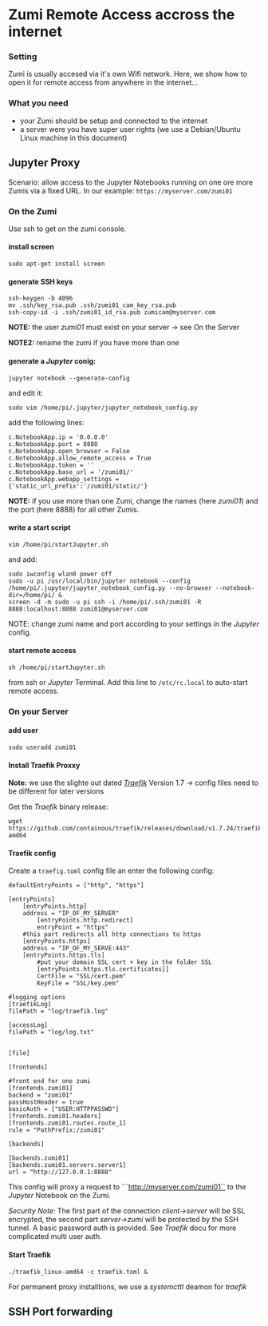 # Zumi Remote Access accross the internet
### Setting
Zumi is usually accesed via it's own Wifi network. Here, we show how to open it for remote access from anywhere in the internet...

### What you need
* your Zumi should be setup and connected to the internet
* a server were you have super user rights (we use a Debian/Ubuntu Linux machine in this document)

## Jupyter Proxy
Scenario: allow access to the Jupyter Notebooks running on one ore more Zumis via a fixed URL. 
In our example: ``https://myserver.com/zumi01``

### On the Zumi
Use ssh to get on the zumi console.

#### install screen
```
sudo apt-get install screen
```
#### generate SSH keys
```
ssh-keygen -b 4096
mv .ssh/key_rsa.pub .ssh/zumi01_cam_key_rsa.pub
ssh-copy-id -i .ssh/zumi01_id_rsa.pub zumicam@myserver.com
```
**NOTE:** the user *zumi01* must exist on your server -> see On the Server

**NOTE2:** rename the zumi if you have more than one

#### generate a *Jupyter* conig:
```
jupyter notebook --generate-config
```
and edit it:
```
sudo vim /home/pi/.jupyter/jupyter_notebook_config.py
```
add the following lines:
```
c.NotebookApp.ip = '0.0.0.0'
c.NotebookApp.port = 8888
c.NotebookApp.open_browser = False
c.NotebookApp.allow_remote_access = True
c.NotebookApp.token = ''
c.NotebookApp.base_url = '/zumi01/'
c.NotebookApp.webapp_settings = {'static_url_prefix':'/zumi01/static/'}

```
**NOTE:** if you use more than one Zumi, change the names (here *zumi01*) and the port (here 8888) for all other Zumis.

#### write a start script
```
vim /home/pi/startJupyter.sh
```
and add:
```
sudo iwconfig wlan0 power off
sudo -u pi /usr/local/bin/jupyter notebook --config /home/pi/.jupyter/jupyter_notebook_config.py --no-browser --notebook-dir=/home/pi/ &
screen -d -m sudo -u pi ssh -i /home/pi/.ssh/zumi01 -R 8888:localhost:8888 zumi01@myserver.com
```
NOTE: change zumi name and port according to your settings in the *Jupyter* config.

#### start remote access
```
sh /home/pi/startJupyter.sh
```
from ssh or *Jupyter* Terminal. Add this line to ``/etc/rc.local`` to auto-start remote access.

### On your Server

#### add user
```
sudo useradd zumi01
```

#### Install Traefik Proxxy
**Note:** we use  the slighte out dated [*Traefik*](https://docs.traefik.io/) Version 1.7 -> config files need to be different for later versions

Get the *Traefik* binary release: 
```
wget https://github.com/containous/traefik/releases/download/v1.7.24/traefik_linux-amd64
```

#### Traefik config
Create a ``traefig.toml`` config file an enter the following config:
```
defaultEntryPoints = ["http", "https"]

[entryPoints]
    [entryPoints.http]
    address = "IP_OF_MY_SERVER"
    	[entryPoints.http.redirect]
    	entryPoint = "https"
    #this part redirects all http connections to https 
    [entryPoints.https]
    address = "IP_OF_MY_SERVE:443"
    [entryPoints.https.tls]
        #put your domain SSL cert + key in the folder SSL
      	[entryPoints.https.tls.certificates]]
      	CertFile = "SSL/cert.pem"
      	KeyFile = "SSL/key.pem"

#logging options               
[traefikLog]
filePath = "log/traefik.log"

[accessLog]
filePath = "log/log.txt"


[file]

[frontends]

#front end for one zumi
[frontends.zumi01]
backend = "zumi01"
passHostHeader = true
basicAuth = ["USER:HTTPPASSWD"]
[frontends.zumi01.headers]
[frontends.zumi01.routes.route_1]
rule = "PathPrefix:/zumi01"

[backends]

[backends.zumi01]
[backends.zumi01.servers.server1]
url = "http://127.0.0.1:8888"
```
This config will proxy a request to ```http://myserver.com/zumi01`` to the *Jupyter* Notebook on the Zumi.

*Security Note:* The first part of the connection *client->server* will be SSL encrypted, the second part *server->zumi* will be protected by the SSH tunnel. A basic password auth is provided. See *Traefik* docu for more complicated multi user auth.

#### Start Traefik 
```
./traefik_linux-amd64 -c traefik.toml &
```
For permanent proxy installtions, we use a *systemcttl* deamon for *traefik*


## SSH Port forwarding 
